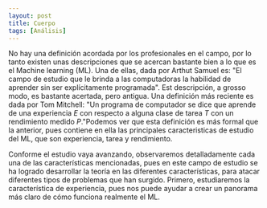 ```yaml
---
layout: post
title: Cuerpo
tags: [Análisis]
---
```

<style TYPE="text/css">
code.has-jax {font: inherit; font-size: 100%; background: inherit; border: inherit;}
</style>
<script type="text/x-mathjax-config">
MathJax.Hub.Config({
    tex2jax: {
        inlineMath: [['$','$'], ['\\(','\\)']],
        skipTags: ['script', 'noscript', 'style', 'textarea', 'pre'] // removed 'code' entry
    }
});
MathJax.Hub.Queue(function() {
    var all = MathJax.Hub.getAllJax(), i;
    for(i = 0; i < all.length; i += 1) {
        all[i].SourceElement().parentNode.className += ' has-jax';
    }
});
</script>
<script type="text/javascript" src="https://cdnjs.cloudflare.com/ajax/libs/mathjax/2.7.4/MathJax.js?config=TeX-AMS_HTML-full"></script>


No hay una definición acordada por los profesionales en el campo, por lo tanto existen unas descripciones que se acercan bastante bien a lo que es el Machine learning (ML). Una de ellas, dada por Arthut Samuel es: "El campo de estudio que le brinda a las computadoras la habilidad de aprender sin ser explícitamente programada". Est descripción, a grosso modo, es bastante acertada, pero antigua. Una definición más reciente es dada por Tom Mitchell: "Un programa de computador se dice que aprende de una experiencia $E$ con respecto a alguna clase de tarea $T$ con un rendimiento medido $P$."Podemos ver que esta definición es más formal que la anterior, pues contiene en ella las principales caracteristicas de estudio del ML, que son experiencia, tarea y rendimiento. 

Conforme el estudio vaya avanzando, observaremos detalladamente cada una de las características mencionadas, pues en este campo de estudio se ha logrado desarrollar la teoría en las diferentes características, para atacar diferentes tipos de problemas que han surgido. Primero, estudiaremos la característica  de experiencia, pues nos puede ayudar a crear un panorama más claro de cómo funciona realmente el ML.
